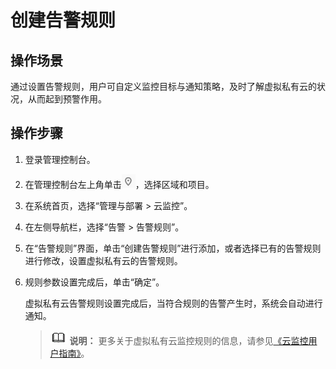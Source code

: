 # 创建告警规则<a name="vpc010014"></a>

## 操作场景<a name="section1959412915539"></a>

通过设置告警规则，用户可自定义监控目标与通知策略，及时了解虚拟私有云的状况，从而起到预警作用。

## 操作步骤<a name="section142817495569"></a>

1.  登录管理控制台。


1.  在管理控制台左上角单击![](figures/icon-region.png)，选择区域和项目。
2.  在系统首页，选择“管理与部署 \> 云监控”。
3.  在左侧导航栏，选择“告警 \> 告警规则”。
4.  在“告警规则”界面，单击“创建告警规则”进行添加，或者选择已有的告警规则进行修改，设置虚拟私有云的告警规则。
5.  规则参数设置完成后，单击“确定”。

    虚拟私有云告警规则设置完成后，当符合规则的告警产生时，系统会自动进行通知。

    >![](public_sys-resources/icon-note.gif) **说明：** 
    >更多关于虚拟私有云监控规则的信息，请参见[《云监控用户指南》](https://support.huaweicloud.com/ces/index.html)。


